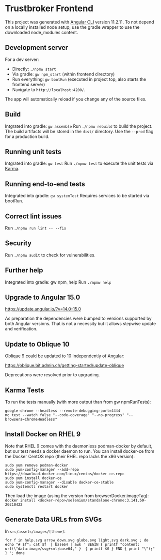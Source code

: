 # Trustbroker Frontend

This project was generated with [Angular CLI](https://github.com/angular/angular-cli) version 11.2.11.
To not depend on a locally installed node setup, use the gradle wrapper to use the downloaded node_modules content.

## Development server

For a dev server:

- Directly: `./npmw start`
- Via gradle: `gw npm_start` (within frontend directory)
- Run everything: `gw bootRun` (executed in project top, also starts the frontend server)
- Navigate to `http://localhost:4200/`.

The app will automatically reload if you change any of the source files.

## Build

Intgrated into gradle: `gw assemble`
Run `./npmw rebuild` to build the project. The build artifacts will be stored in the `dist/` directory.
Use the `--prod` flag for a production build.

## Running unit tests

Intgrated into gradle: `gw test`
Run `./npmw test` to execute the unit tests via [Karma](https://karma-runner.github.io).

## Running end-to-end tests

Integrated into gradle: `gw systemTest`
Requires services to be started via bootRun.

## Correct lint issues

Run `./npmw run lint -- --fix`

## Security

Run `./npmw audit` to check for vulnerabilities.

## Further help

Integrated into gradle: gw npm_help
Run `./npmw help`

## Upgrade to Angular 15.0

https://update.angular.io/?v=14.0-15.0

As preparation the dependencies were bumped to versions supported by both Angular versions. That is not a necessity but it allows stepwise update and verification.

## Update to Oblique 10

Oblique 9 could be updated to 10 independently of Angular:

https://oblique.bit.admin.ch/getting-started/update-oblique

Deprecations were resolved prior to upgrading.

## Karma Tests

To run the tests manually (with more output than from gw npmRunTests):

```
google-chrome --headless --remote-debugging-port=4444
ng test --watch false "--code-coverage" "--no-progress" "--browsers=ChromeHeadless"
```

## Install Docker on RHEL 9

Note that RHEL 9 comes with the daemonless podman-docker by default, but our test needs a docker daemon to run.
You can install docker-ce from the Docker CentOS repo (their RHEL repo lacks the x86 version):

```
sudo yum remove podman-docker
sudo yum-config-manager --add-repo https://download.docker.com/linux/centos/docker-ce.repo
sudo yum install docker-ce
sudo yum-config-manager --disable docker-ce-stable
sudo systemctl restart docker
```

Then load the image (using the version from browserDocker.imageTag):
`docker install <docker-repo>/selenium/standalone-chrome:3.141.59-20210422`

## Generate Data URLs from SVGs

In `src/assets/images/[theme]`:

```
for f in help.svg arrow_down.svg globe.svg light.svg dark.svg ; do echo "# $f"; cat $f  | base64 | awk ' BEGIN { printf "content: url(\"data:image/svg+xml;base64," }  { printf $0 } END { print "\");" } '; done
```
